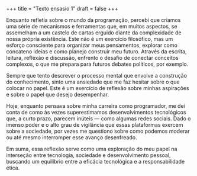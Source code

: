 +++
title = "Texto ensasio 1"
draft = false
+++

Enquanto refletia sobre o mundo da programação, percebi que criamos uma série de mecanismos e ferramentas que, em muitos aspectos, se assemelham a um castelo de cartas erguido diante da complexidade de nossa própria existência. Este não é um exercício filosófico, mas um esforço consciente para organizar meus pensamentos, explorar como concateno ideias e como planejo construir meu futuro. Através da escrita, leitura, reflexão e discussão, enfrento o desafio de conectar conceitos complexos, o que me prepara para futuros debates políticos, por exemplo.

Sempre que tento descrever o processo mental que envolve a construção do conhecimento, sinto uma ansiedade que me faz hesitar sobre o que colocar no papel. Este é um exercício de reflexão sobre minhas aspirações e sobre o papel que desejo desempenhar.

Hoje, enquanto pensava sobre minha carreira como programador, me dei conta de como às vezes superestimamos desenvolvimentos tecnológicos que, a curto prazo, parecem inúteis — como algumas redes sociais. Dado o imenso poder e o alto grau de vigilância que essas plataformas exercem sobre a sociedade, por vezes me questiono sobre como podemos moderar ou até mesmo interromper esse avanço desenfreado.

Em suma, essa reflexão serve como uma exploração do meu papel na interseção entre tecnologia, sociedade e desenvolvimento pessoal, buscando um equilíbrio entre a eficácia tecnológica e a responsabilidade ética.
